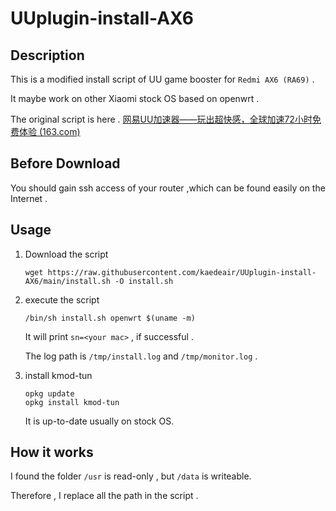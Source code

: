 # UUplugin-install-AX6

## Description

This is a modified install script  of UU game booster for `Redmi AX6 (RA69)` .

It maybe work on other Xiaomi stock OS based on openwrt . 

The original script is here . [网易UU加速器——玩出超快感，全球加速72小时免费体验 (163.com)](https://uu.163.com/router/direction.html)

## Before Download

You should gain ssh access of your router ,which can be found easily on the Internet .

## Usage

1. Download the script 

   ```shell
   wget https://raw.githubusercontent.com/kaedeair/UUplugin-install-AX6/main/install.sh -O install.sh
   ```

2. execute the script

   ```shell
   /bin/sh install.sh openwrt $(uname -m)
   ```

   It will print `sn=<your mac>` , if successful .

   The log path is `/tmp/install.log` and  `/tmp/monitor.log` .

3. install kmod-tun

   ```shell
   opkg update
   opkg install kmod-tun
   ```

   It is up-to-date usually on stock OS.

## How it works

I found the folder `/usr` is read-only , but  `/data` is writeable.

Therefore , I replace all the path  in the script .